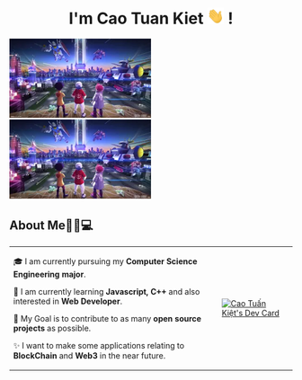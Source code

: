 <h1 align="center">I'm Cao Tuan Kiet <img src="https://github.com/caotuankietc3a/caotuankietc3a/blob/main/gifs/Hi.gif" width="30px"> ! </h1>
<p>
  <img src="https://github.com/caotuankietc3a/caotuankietc3a/blob/main/images/metaverse.webp" width="50%" height="25%"/>
  <img src="https://github.com/caotuankietc3a/caotuankietc3a/blob/main/images/metaverse.webp" width="50%" height="25%"/>
</p>

## About Me🧑🏼💻

<table>
  <tr>
    <td valign="center">
      
🎓 I am currently pursuing my **Computer Science Engineering major**.

🌱 I am currently learning **Javascript, C++** and also interested in **Web Developer**.

🎯 My Goal is to contribute to as many **open source projects** as possible.

✨ I want to make some applications relating to **BlockChain** and **Web3** in the near future.

  <td>
    <a href="https://app.daily.dev/caotuankietc3a"><img src="https://api.daily.dev/devcards/9acb35d4535f409ba258cf80e857bccb.png?r=6h1" width="300" alt="Cao Tuấn Kiệt's Dev Card"/></a>
    </td>
  </tr>
  </table>
